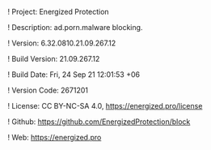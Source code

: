! Project: Energized Protection

! Description: ad.porn.malware blocking.

! Version: 6.32.0810.21.09.267.12

! Build Version: 21.09.267.12

! Build Date: Fri, 24 Sep 21 12:01:53 +06

! Version Code: 2671201

! License: CC BY-NC-SA 4.0, https://energized.pro/license

! Github: https://github.com/EnergizedProtection/block

! Web: https://energized.pro
